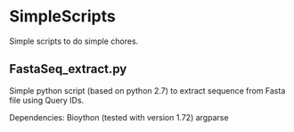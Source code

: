 # SimpleScripts
Simple scripts to do simple chores.

## FastaSeq_extract.py
Simple python script (based on python 2.7) to extract sequence from Fasta file using Query IDs. 

Dependencies:
Bioython (tested with version 1.72)
argparse
